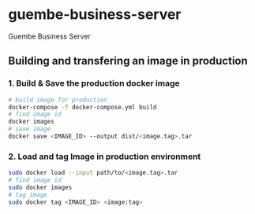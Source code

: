 # guembe-business-server
Guembe Business Server


## Building and transfering an image in production

### 1. Build & Save the production docker image

```sh
# build image for production
docker-compose -f docker-compose.yml build
# find image id
docker images
# save image
docker save <IMAGE_ID> --output dist/<image.tag>.tar
```

### 2. Load and tag Image in production environment

```sh
sudo docker load --input path/to/<image.tag>.tar
# find image id
sudo docker images
# tag image
sudo docker tag <IMAGE_ID> <image:tag>
```